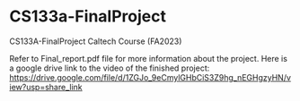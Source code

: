 # CS133a-FinalProject
CS133A-FinalProject Caltech Course (FA2023)

Refer to Final_report.pdf file for more information about the project.
Here is a google drive link to the video of the finished project:
https://drive.google.com/file/d/1ZGJo_9eCmylGHbCiS3Z9hg_nEGHgzyHN/view?usp=share_link

